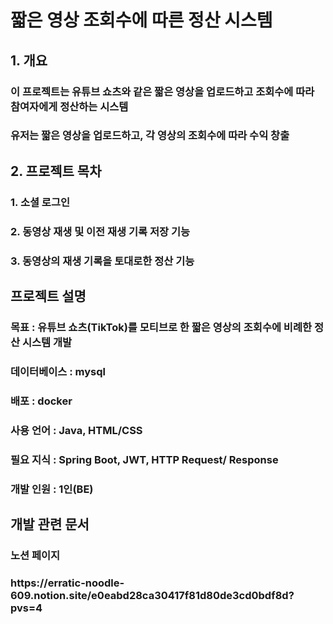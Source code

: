 <h1>짧은 영상 조회수에 따른 정산 시스템</h1>
<h2>1. 개요</h2>
<h3>이 프로젝트는 유튜브 쇼츠와 같은 짧은 영상을 업로드하고 조회수에 따라 참여자에게 정산하는 시스템</h3>
<h3>유저는 짧은 영상을 업로드하고, 각 영상의 조회수에 따라 수익 창출</h3>
<h2>2. 프로젝트 목차</h2>
<h3>1. 소셜 로그인</h3>
<h3>2. 동영상 재생 및 이전 재생 기록 저장 기능</h3>
<h3>3. 동영상의 재생 기록을 토대로한 정산 기능</h3>
<h2>프로젝트 설명</h2>
<h3>목표 : 유튜브 쇼츠(TikTok)를 모티브로 한 짧은 영상의 조회수에 비례한 정산 시스템 개발</h3>
<h3>데이터베이스 : mysql</h3>
<h3>배포 : docker</h3>
<h3>사용 언어 : Java, HTML/CSS</h3>
<h3>필요 지식 : Spring Boot, JWT, HTTP Request/ Response</h3>
<h3>개발 인원 : 1인(BE)</h3>
<h2>개발 관련 문서</h2>
<h3>노션 페이지</h3>
<h3>https://erratic-noodle-609.notion.site/e0eabd28ca30417f81d80de3cd0bdf8d?pvs=4</h3>
